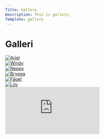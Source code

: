 ```yaml
---
Title: Gallery
Description: This is gallery.
Template: gallery
---
```


Galleri
==========================

<div class="gallery">
<div class="images">
<a href="%base_url%/image/gallery/ariel.jpg" target="_blank">
    <picture>
        <source media="(min-width: 101px)" srcset="%base_url%/image/gallery/ariel.jpg">
        <img src="%base_url%/image/gallery/ariel.jpg&w=100" alt="Ariel">
    </picture>
</a>
</div>
<div class="images">
<a href="%base_url%/image/gallery/windy.jpg" target="_blank">
    <picture>
        <source media="(min-width: 101px)" srcset="%base_url%/image/gallery/windy.jpg">
        <img src="%base_url%/image/gallery/windy.jpg&w=100" alt="Windy">
    </picture>
</a>
</div>
<div class="images">
<a href="%base_url%/image/gallery/neppy.jpg" target="_blank">
    <picture>
        <source media="(min-width: 101px)" srcset="%base_url%/image/gallery/neppy.jpg">
        <img src="%base_url%/image/gallery/neppy.jpg&w=100" alt="Neppy">
    </picture>
</a>
</div>
<div class="images">
<a href="%base_url%/image/gallery/brygga.jpg" target="_blank">
    <picture>
        <source media="(min-width: 101px)" srcset="%base_url%/image/gallery/brygga.jpg">
        <img src="%base_url%/image/gallery/brygga.jpg&w=100" alt="Brygga">
    </picture>
</a>
</div><div class="images">
<a href="%base_url%/image/gallery/fagel.jpg" target="_blank">
    <picture>
        <source media="(min-width: 101px)" srcset="%base_url%/image/gallery/fagel.jpg">
        <img src="%base_url%/image/gallery/fagel.jpg&w=100" alt="Fågel">
    </picture>
</a>
</div><div class="images">
<a href="%base_url%/image/gallery/leaf.jpg" target="_blank">
    <picture>
        <source media="(min-width: 101px)" srcset="%base_url%/image/gallery/leaf.jpg">
        <img src="%base_url%/image/gallery/leaf.jpg&w=100" alt="Löv">
    </picture>
</a>
</div>
</div>

<div class="ytube">
    <iframe src="https://www.youtube.com/embed/EO9pBUu7N7g?si=Q5jmyBAoCRkpoAda" frameborder="0" allowfullscreen></iframe>
</div>